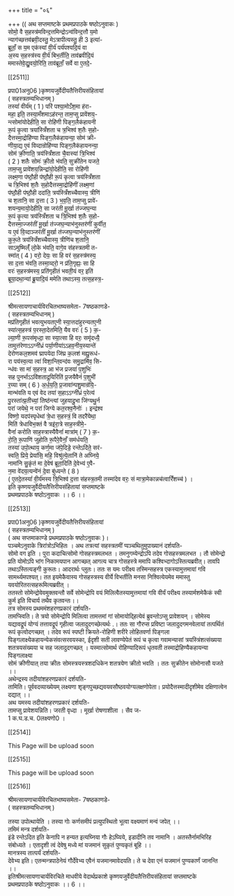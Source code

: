 +++
title = "०६"

+++
(( अथ सप्तमाष्टके प्रथमप्रपाठके षष्ठोऽनुवाकः )  
सोमो॒ वै स॒हस्त्र॑मविन्द॒त्तमिन्द्रोऽन्व॑विन्द॒त्तौ य॒मो  
न्याग॑च्छत्तव॑ब्रवी॒दस्तु॒ मेऽत्रापीत्यस्तु॒ ही 3 इत्या॑-  
ब्रूताँ॒ स य॒म एक॑स्यां वी॒र्य॑ पर्य॑पश्यदि॒यं वा  
अ॒स्य स॒हस्त्र॑स्य वी॒र्य॑ बिभ॒र्तीति॒ ताव॑ब्रवीदि॒यं  
ममास्तेवे॒द्यु॒वयो॒रिति॒ ताव॑ब्रूताँ॒ सर्वे वा ए॒तदे॒-

[[2511]]

प्रपा01अनु06 )कृष्णयजुर्वेदीयतैत्तिरीयसंहितायां  
( सहस्त्रतम्यभिधानम् )  
तस्यां॑ वीर्य॑म् ( 1 ) परि॑ पश्या॒मोऽँश॒मा ह॑रा-  
महा॒ इति॒ तस्या॒मँशमाऽह॑रन्त॒ ताम॒प्सु प्रावेंशय॒-  
न्त्सोमा॑योदेहीति॒ सा रोहि॑णी पिङ्ग॒लैक॑हायनी  
रू॒पं कृ॒त्वा त्रया॑स्त्रिँशता च त्र॒भिश्व॑ श॒तैः स॒हो-  
दैत्तस्मा॒द्रोहि॑ण्या पिङ्ग॒लैक॑हायन्या॒ सोम॑ क्री-  
णीया॒द्य ए॒वं विव्दान्रोहि॑ण्या पिङ्ग॒लैक॑हायनन्या॒  
सोम॑ क्री॒णाति॒ त्रय॑स्त्रिँशता चै॒वास्या॑ त्रि॒भिश्व॑  
( 2 ) शतैः सोमः॑ क्री॒तो भ॑वति॒ सुक्री॑तेन यजते॒  
ताम॒प्सु प्रावे॑शय॒न्निन्द्रा॑यो॒देहीति॒ सा रोहि॑णी  
लक्ष्म॒णा प॑ष्ठौ॒ही प॑ष्ठौ॒ही रू॒पं कृत्वा त्रय॑स्त्रिँशता  
च त्रि॒भिश्व॑ श॒तैः स॒होदैत्तस्मा॒द्रोहि॑णीं लक्ष्म॒णां  
प॑ष्ठौ॒ही प॑ष्ठौ॒ही ददा॑ति॒ त्रय॑स्त्रिँशच्चैवास्य॒ त्रीणि॑  
च श॒तानि॒ सा द॒त्ता ( 3 ) भ॒व॒ति॒ ताम॒प्सु प्रावे॑-  
शयन्य॒मायो॒देहीति॒ सा जर॑ती मू॒र्खा त॑ज्जघ॒न्या  
रू॒पं कृ॒त्या त्रय॑स्त्रिँशता च त्रि॒भिश्व॑ श॒तैः स॒हो-  
दैत्तस्मा॒ज्जर॑तीं मू॒र्खा त॑ज्जघ॒न्याभ॑नुस्तर॑णीं कुर्वीत॒  
य ए॒वं वि॒व्दाञ्जर॑तीं मू॒र्खा त॑ज्जघ॒न्याभ॑नुस्तर॑णीं  
कुरू॒ते त्रय॑स्त्रिँशच्चैवास्य॒ त्रीणि॑च श॒तानि॒  
साऽमुष्मिल्ँ॑ लो॒के भ॑वति॒ वागे॒व स॑हस्त्रतमी त-  
स्मा॑त् ( 4 ) वरो॒ देयः॒ सा हि वर॑ स॒हस्त्र॑मस्य॒  
सा द॒त्ता भ॑वति॒ तस्मा॒व्दरो॒ न प्र॑ति॒गृह्यः॒ सा हि  
वरः॑ स॒हस्त्र॑मस्य॒ प्रति॑गृहीतं भवती॒यं वर॒ इति॑  
ब्रूया॒दथा॒न्यां ब्रू॒यादि॒यं ममेति तथाऽस्य॒ तत्स॒हस्त्र॒-

[[2512]]

श्रीमत्सायणाचार्यविरचितभाष्यसमेता- 7षष्ठकाणडे-  
( सहस्त्रतम्यभिधानम् )  
मप्र॑तिगृहीतं भवत्युभयतए॒नी स्या॒त्तदा॑हुरन्यतए॒नी  
स्या॑त्स॒हस्त्र॑ प॒रस्ता॒देतमिति॒ यैव वरः॑ ( 5 ) क॒-  
ल्या॒णी रू॒पस॑मृध्दा॒ सा स्या॒त्सा हि वरः॒ समृ॑दध्यै॒  
तामुत्त॑रेणाऽऽग्नी॑ध्रं पर्या॒णीया॑ऽऽहव॒नीय॒स्यान्ते॑  
देरोणकल॒शमव॑ घ्रापयेदा जि॑घ्र क॒लश॑ मह्यु॒रूध॑-  
रा पय॑स्व॒त्या त्वा॑ विशा॒न्ति्वन्द॑वः समु॒द्रामि॑व॒ सि-  
न्ध॑वः सा मा॑ स॒हस्त्र॒ आ भ॑ज प्रजया॑ प॒शुभिः॑  
सह पुनर्भाऽऽवि॑शताद्र॒यिरिति॑ प्र॒जयैवैनं॑ प॒शुभी॑  
र॒य्या सम् ( 6 ) अ॒र्ध॒य॒ति॒ प्र॒जावा॑न्पशु॒मान्र॑यि॒-  
मान्भ॑वति य एवं वेद तया॑ स॒हाऽऽग्नी॑ध्रं प॒रेत्य॑  
पु॒रस्ता॑त्प्र॒तीच्यां॒ तिष्ठ॑न्त्यां जुहयादु॒भा जि॑ग्यथु॒र्न  
परा॑ जयेथे॒ न परा॑ जिग्ये कत॒रश्व॒नैनोः॑ । इन्द्र॑श्व  
विष्णो॒ यदप॑स्पृधेथां त्रे॒धा स॒हस्त्रं॒ वि तदरै॑येथा॒  
मिति॑ त्रेधाविभ॒क्तं वै त्रइ॑रा॒त्रे साह॒स्त्रीमे॒-  
वैनां॑ करोति साह॒स्त्रास्यैवैनां॑ मात्रा॑म् ( 7 ) क॒-  
रो॒ति॒ रू॒पाणि॑ जुहोति रू॒पैरे॒वैनाँ॒ सम॑र्धयति॒  
तस्या॑ उपो॒त्थाय॒ कर्ण॒मा ज॑पे॒दिडे॒ रन्तेऽदि॑ते॒ सर॑-  
स्वति॒ प्रिये॒ प्रेया॑सि॒ महि॒ विश्रु॑त्ये॒तानि॑ ते अघ्निये॒  
नामा॑नि सु॒कृंत॑ मा दे॒वेष॑ ब्रूता॒दिति॑ दे॒वेभ्य॑ ए॒वै-  
न॒मा वे॑दय॒त्यन्वे॑नं दे॒वा बु॑ध्यन्ते ( 8 )  
( ए॒तदे॒तस्यां॑ वी॒र्य॑मस्य त्रि॒भिश्व॑ द॒त्ता स॑हस्त्र॒तमी तस्मा॑देव वरः॒ सं मात्रा॒मेकान्नच॑त्वारिँशच्च॑ ) ।  
इति कृष्णयजुर्वेदीयतैत्तिरीयसंहितायां सप्तमाष्टके  
प्रथमप्रपाठके षष्ठोऽनुवाकः ।। 6 ।।

[[2513]]

प्रपा01अनु06 )कृष्णयजुर्वेदीयतैत्तिरीयसंहितायां  
( सहस्त्रतम्यभिधानम् )  
( अथ सप्तमाकाण्डे प्रथमप्रपाठके षष्ठोऽनुवाकः )।  
पञ्चमेऽनुवाके त्रिरा॑त्रोऽभिहितः । अथ तत्रत्यां सहस्त्रतमीं प्पञ्चथितुमुपाख्यानं दर्शयति-  
सोमो वग इति । पुरा कदाचित्सोमो गोसहस्त्रमलभत । तमनुगम्येन्द्रोऽपि तदेव गोसहस्त्रमलभत । तौ सोमेन्द्रो प्रति योमोऽपि भांग निकामयपान आगच्छत् आगत्य चात्र गोसहस्त्रे ममापि कश्विभ्दागोऽस्तित्यब्रवीत्। तावपि  
तथाऽस्तित्यङ्गी कुरूतः। आदरार्थः प्लुतः। ततः स यमः परीक्ष्य तस्मिन्सहस्त्र एकस्यामुत्तमायां गवि सामर्थ्यमपश्यत्। तत इयमेकैवास्य गोसहस्त्रस्य वीर्ये विभर्तीति मनसा निश्वित्येयमेव ममास्तु यवयोरितरत्सहरूमित्यब्रवीत् ।  
ततस्तो सोमेन्द्रोवेवमुक्तवन्तौ सर्वे सोमेन्द्रोपि वयं मिलित्वैतस्यामुत्तमायां गवि वीर्यं परीक्ष्य तस्यार्मशमेकैकं स्वी कुर्म इति विचार्य तथैव कृतवन्तः।।  
तत्र सोमस्य प्रथममंशहरणप्रकारं दर्शयति-  
तामप्स्विति। ते त्रयो सोमेन्द्रोपि मिलित्वा तामत्तमां गां सोमायोद्हित्येवं ब्रुवन्तोऽप्सु प्रावेशयन् । सोमेस्य यद्यावद्रूपं योग्यं तत्तावद्रूपं गृहीत्वा जलादुदगच्छेत्यर्थः .। ततः सा गौरप्स प्रविष्टा जलादुदगमनवेलायां तत्पर्थितं रूपं कृत्वोदगच्छत् । तदेव रूपं स्पष्टी क्रियते-रोहिणी शरीरे लोहितवर्णा पिङ्गला पिङ्गलाक्ष्येकहायन्येकसंवत्सरवयस्का, ईदृशी सती लावण्येपेतं रूपं च कृत्वा गवामन्यासां त्रयस्त्रिंशत्संख्यया  
शतत्रयसंख्यया च सह जलादुदगच्छत् । यस्मात्सोमार्थ रोहिण्यादिरूपं धृतवती तस्माद्रोहिण्यैकहायन्या पिङ्गलाक्ष्या  
सोमं क्रीणीयात् तया क्रीतः सोमस्त्रयस्त्रशदधिकेन शतत्रयेण क्रीतो भवति । ततः सुक्रीतेन सोमोनासौ यजते ।।  
अथेन्द्रस्य तदीयांशहरणप्रकारं दर्शयति-  
तामिति। पूर्ववदव्याख्येयम् लक्ष्यणा शृङ्गपुच्छद्यवयवसौष्ठवयोग्यलक्षणोपेता। प्रयोदैत्तस्मादीदृशीमेव दक्षिणात्वेन दद्यात् ।।  
अथ यमस्य तदीयांशहरणप्रकारं दर्शयति-  
तामप्सु प्रावेशयन्निति। जरती वृध्दा । मूर्खा रोषणाशीला । सैव ज-  
1 क.घ.ड.च. 0लक्ष्यणो0 ।

[[2514]]

This Page will be upload soon

[[2515]]

This page will be upload soon

[[2516]]

श्रीमत्सायणाचार्यविरचितभाष्यसमेता- 7षष्ठकाणडे-  
( सहस्त्रतम्यभिधानम् )

तस्या उपोत्थायेति । तस्या गोः कर्णसमीपं प्रत्युपस्थितो भूत्वा वक्ष्यमाणं मन्वं जपेत् ।।  
तमिमं मन्त्र दर्शयति-  
इंडे रन्तेऽदित इति केनापि न हन्यत इत्यघ्निया गौः हेऽघ्यिये, इडादीनि तव नामानि । अतस्तैर्नामभिरिह संबोध्यते । एतादृशी त्वं देवेषु मध्ये मां यजमानं सुकृतं पुण्यकृतं बूहि ।।  
मानत्रस्य तात्पर्यं दर्शयति-  
देवेभ्य इति। एतन्मन्त्रपाठेनेयं गौर्देवेभ्य एवैनं यजमानमावेदयति। ते च देवा एनं यजमानं पुण्यकार्णं जानन्ति ।।  
इतिश्रीमत्सायणाचार्यविरचिते माधवीये वेदार्थप्रकाशे कृष्णयजुर्वेदीयतैत्तिरीयसंहितायां सप्तमाष्टके  
प्रथमप्रपाठके षष्ठोऽनुवाकः ।। 6 ।।  
